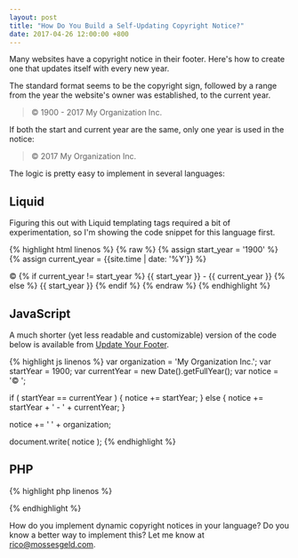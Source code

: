 ```yaml
---
layout: post
title: "How Do You Build a Self-Updating Copyright Notice?"
date: 2017-04-26 12:00:00 +800
---
```


Many websites have a copyright notice in their footer. Here's how to create one that updates itself with every new year.

The standard format seems to be the copyright sign, followed by a range from the year the website's owner was established, to the current year.

<blockquote>&copy; 1900 - 2017 My Organization Inc.</blockquote>

If both the start and current year are the same, only one year is used in the notice:

<blockquote>&copy; 2017 My Organization Inc.</blockquote>

The logic is pretty easy to implement in several languages:

## Liquid

Figuring this out with Liquid templating tags required a bit of experimentation, so I'm showing the code snippet for this language first.

{% highlight html linenos %}
{% raw %}
{% assign start_year = '1900' %}
{% assign current_year = {{site.time | date: '%Y'}} %}
        
<span class="copyright">
    &copy;
    {% if current_year != start_year %}
        {{ start_year }} - {{ current_year }}
    {% else %}
        {{ start_year }}
    {% endif %}
</span>
{% endraw %}
{% endhighlight %}

## JavaScript

A much shorter (yet less readable and customizable) version of the code below is available from [Update Your Footer](http://updateyourfooter.com/). 

{% highlight js linenos %}
var organization = 'My Organization Inc.';
var startYear = 1900;
var currentYear = new Date().getFullYear();
var notice = '&copy; ';

if ( startYear == currentYear ) {
    notice += startYear;
} else {
    notice += startYear + ' - ' + currentYear;
}

notice += ' ' + organization;

document.write( notice );
{% endhighlight %}

## PHP

{% highlight php linenos %}
<?php

$org_name = 'My Organization Inc.';
$start_year = '1900';
$current_year = date('Y');

if ($start_year == $current_year) {
    $notice = "&copy; $start_year $org_name";
} else {
    $notice = "&copy; $start_year - $current_year $org_name";
}

echo $notice;

?>
{% endhighlight %}

How do you implement dynamic copyright notices in your language? Do you know a better way to implement this? Let me know at [rico@mossesgeld.com](mailto:rico@mossesgeld.com).
